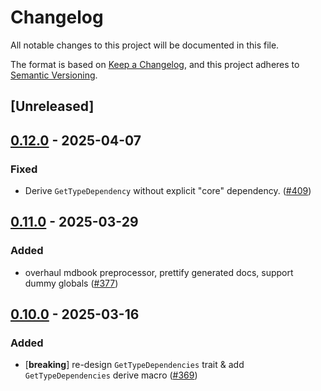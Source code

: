 # Changelog

All notable changes to this project will be documented in this file.

The format is based on [Keep a Changelog](https://keepachangelog.com/en/1.0.0/),
and this project adheres to [Semantic Versioning](https://semver.org/spec/v2.0.0.html).

## [Unreleased]

## [0.12.0](https://github.com/makspll/bevy_mod_scripting/compare/bevy_mod_scripting_derive-v0.11.1...bevy_mod_scripting_derive-v0.12.0) - 2025-04-07

### Fixed

- Derive `GetTypeDependency` without explicit "core" dependency. ([#409](https://github.com/makspll/bevy_mod_scripting/pull/409))

## [0.11.0](https://github.com/makspll/bevy_mod_scripting/compare/bevy_mod_scripting_derive-v0.10.0...bevy_mod_scripting_derive-v0.11.0) - 2025-03-29

### Added

- overhaul mdbook preprocessor, prettify generated docs, support dummy globals ([#377](https://github.com/makspll/bevy_mod_scripting/pull/377))

## [0.10.0](https://github.com/makspll/bevy_mod_scripting/compare/bevy_mod_scripting_derive-v0.9.11...bevy_mod_scripting_derive-v0.10.0) - 2025-03-16

### Added

- [**breaking**] re-design `GetTypeDependencies` trait & add `GetTypeDependencies` derive macro ([#369](https://github.com/makspll/bevy_mod_scripting/pull/369))
